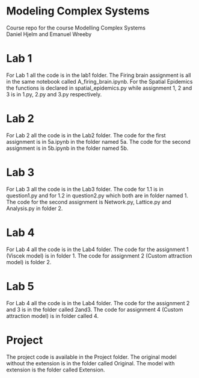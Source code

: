 # Modeling Complex Systems
Course repo for the course Modelling Complex Systems <br />
Daniel Hjelm and Emanuel Wreeby

# Lab 1
For Lab 1 all the code is in the lab1 folder. The Firing brain assignment is all in the same notebook called A_firing_brain.ipynb. For the Spatial Epidemics the functions is declared in spatial_epidemics.py while assignment 1, 2 and 3 is in 1.py, 2.py and 3.py respectively.

# Lab 2
For Lab 2 all the code is in the Lab2 folder. The code for the first assignment is in 5a.ipynb in the folder named 5a. The code for the second assignment is in 5b.ipynb in the folder named 5b. 

# Lab 3
For Lab 3 all the code is in the Lab3 folder. The code for 1.1 is in question1.py and for 1.2 in question2.py which both are in folder named 1. The code for the second assignment is Network.py, Lattice.py and Analysis.py in folder 2.

# Lab 4
For Lab 4 all the code is in the Lab4 folder. The code for the assignment 1 (Viscek model) is in folder 1. The code for assignment 2 (Custom attraction model) is folder 2. 

# Lab 5
For Lab 4 all the code is in the Lab4 folder. The code for the assignment 2 and 3 is in the folder called 2and3. The code for assignment 4 (Custom attraction model) is in folder called 4. 

# Project
The project code is available in the Project folder. The original model without the extension is in the folder called Original. The model with extension is the folder called Extension.